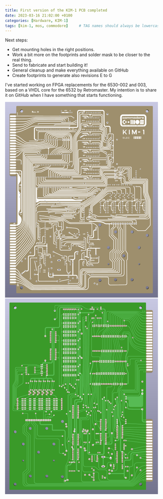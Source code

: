 ```yaml
---
title: First version of the KIM-1 PCB completed
date: 2023-03-16 21:02:00 +0100
categories: [Hardware, KIM-1]
tags: [kim-1, mos, commodore]     # TAG names should always be lowercase
---
```

Next steps:

* Get mounting holes in the right positions.
* Work a bit more on the footprints and solder mask to be closer to the real thing.
* Send to fabricate and start building it!
* General cleanup and make everything available on GitHub
* Create footprints to generate also revisions E to G

I've started working on FPGA replacements for the 6530-002 and 003, based on a VHDL core for the 6532 by Retromaster. My intention is to share it on GitHub when I have something that starts functioning.

![img-description](/assets/img/posts/2023-03-16-First-version-of-the-KIM-1-PCB-completed/kim-1-front.png)
![img-description](/assets/img/posts/2023-03-16-First-version-of-the-KIM-1-PCB-completed/kim-1-back.png)

<script src="https://giscus.app/client.js"
        data-repo="eduardocasino/eduardocasino.github.io"
        data-repo-id="R_kgDONX03Cg"
        data-category="General"
        data-category-id="DIC_kwDONX03Cs4ClErs"
        data-mapping="pathname"
        data-strict="0"
        data-reactions-enabled="1"
        data-emit-metadata="0"
        data-input-position="bottom"
        data-theme="preferred_color_scheme"
        data-lang="es"
        crossorigin="anonymous"
        async>
</script>
